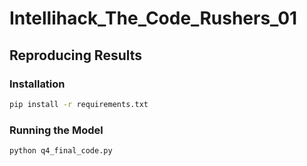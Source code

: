 # Intellihack_The_Code_Rushers_01

## Reproducing Results
### **Installation**
```bash
pip install -r requirements.txt
```

### **Running the Model**
```bash
python q4_final_code.py
```
